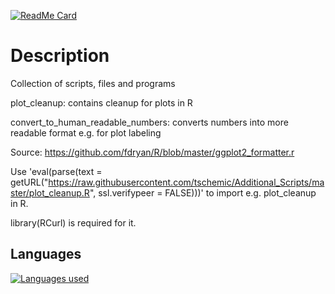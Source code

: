 [![ReadMe Card](https://github-readme-stats.vercel.app/api/pin/?username=tschemic&repo=Additional_Scripts&theme=dark&show_owner=true)](https://github.com/tschemic/Additional_Scripts)

# Description
Collection of scripts, files and programs

plot_cleanup: contains cleanup for plots in R

convert_to_human_readable_numbers: converts numbers into more readable format e.g. for plot labeling

Source: https://github.com/fdryan/R/blob/master/ggplot2_formatter.r

Use 'eval(parse(text = getURL("https://raw.githubusercontent.com/tschemic/Additional_Scripts/master/plot_cleanup.R", ssl.verifypeer = FALSE)))' to import e.g. plot_cleanup in R.

library(RCurl) is required for it.
<br/>

## Languages

[![Languages used](https://github-readme-stats.vercel.app/api/top-langs/?username=tschemic&exclude_repo=ThinkStats2,RNAseq_analysis,RNAseq_analysis_mouse,ATACseq_analysis&theme=dark)](https://github.com/tschemic/Additional_Scripts)


